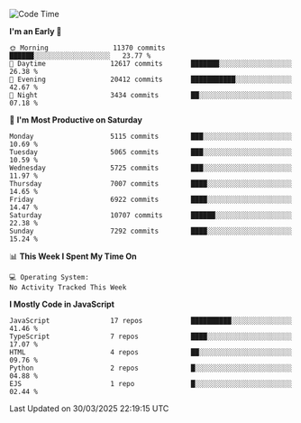 <!--START_SECTION:waka-->
![Code Time](http://img.shields.io/badge/Code%20Time-3%2C498%20hrs%2059%20mins-blue)

**I'm an Early 🐤** 

```text
🌞 Morning                11370 commits       ██████░░░░░░░░░░░░░░░░░░░   23.77 % 
🌆 Daytime                12617 commits       ███████░░░░░░░░░░░░░░░░░░   26.38 % 
🌃 Evening                20412 commits       ███████████░░░░░░░░░░░░░░   42.67 % 
🌙 Night                  3434 commits        ██░░░░░░░░░░░░░░░░░░░░░░░   07.18 % 
```
📅 **I'm Most Productive on Saturday** 

```text
Monday                   5115 commits        ███░░░░░░░░░░░░░░░░░░░░░░   10.69 % 
Tuesday                  5065 commits        ███░░░░░░░░░░░░░░░░░░░░░░   10.59 % 
Wednesday                5725 commits        ███░░░░░░░░░░░░░░░░░░░░░░   11.97 % 
Thursday                 7007 commits        ████░░░░░░░░░░░░░░░░░░░░░   14.65 % 
Friday                   6922 commits        ████░░░░░░░░░░░░░░░░░░░░░   14.47 % 
Saturday                 10707 commits       ██████░░░░░░░░░░░░░░░░░░░   22.38 % 
Sunday                   7292 commits        ████░░░░░░░░░░░░░░░░░░░░░   15.24 % 
```


📊 **This Week I Spent My Time On** 

```text
💻 Operating System: 
No Activity Tracked This Week
```

**I Mostly Code in JavaScript** 

```text
JavaScript               17 repos            ██████████░░░░░░░░░░░░░░░   41.46 % 
TypeScript               7 repos             ████░░░░░░░░░░░░░░░░░░░░░   17.07 % 
HTML                     4 repos             ██░░░░░░░░░░░░░░░░░░░░░░░   09.76 % 
Python                   2 repos             █░░░░░░░░░░░░░░░░░░░░░░░░   04.88 % 
EJS                      1 repo              █░░░░░░░░░░░░░░░░░░░░░░░░   02.44 % 
```




 Last Updated on 30/03/2025 22:19:15 UTC
<!--END_SECTION:waka-->

<!--
**likaiqiang/likaiqiang** is a ✨ _special_ ✨ repository because its `README.md` (this file) appears on your GitHub profile.

Here are some ideas to get you started:

- 🔭 I’m currently working on ...
- 🌱 I’m currently learning ...
- 👯 I’m looking to collaborate on ...
- 🤔 I’m looking for help with ...
- 💬 Ask me about ...
- 📫 How to reach me: ...
- 😄 Pronouns: ...
- ⚡ Fun fact: ...
-->
